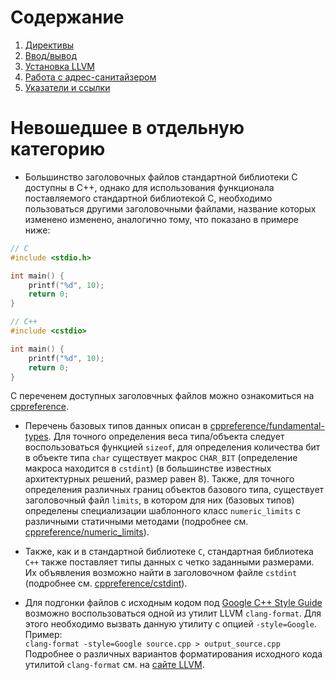 # Содержание
1. [Директивы](./DIRECTIVES.md)
2. [Ввод/вывод](./IO.md)
3. [Установка LLVM](./LLVM_INSTALLATION.md)
4. [Работа с адрес-санитайзером](./CLANG_SANITIZER.md)
5. [Указатели и ссылки](./REF_PTR.md)

# Невошедшее в отдельную категорию

- Большинство заголовочных файлов стандартной библиотеки C доступны в C++, однако для использования функционала поставляемого стандартной библиотекой C, необходимо пользоваться другими заголовочными файлами, название которых изменено изменено, аналогично тому, что показано в примере ниже:
```c
// C
#include <stdio.h>

int main() {
    printf("%d", 10);
    return 0;
}
```

```cpp
// C++
#include <cstdio>

int main() {
    printf("%d", 10);
    return 0;
}
```
С переченем доступных заголовчных файлов можно ознакомиться на [cppreference](https://en.cppreference.com/w/).

- Перечень базовых типов данных описан в [cppreference/fundamental-types](https://en.cppreference.com/w/cpp/language/types). Для точного определения веса типа/объекта следует воспользоваться функцией `sizeof`, для определения количества бит в объекте типа `char` существует макрос `CHAR_BIT` (определение макроса находится в `cstdint`) (в большинстве известных архитектурных решений, размер равен 8). Также, для точного определения различных границ объектов базового типа, существует заголовочный файл `limits`, в котором для них (базовых типов) определены специализации шаблонного класс `numeric_limits` с различными статичными методами (подробнее см. [cppreference/numeric_limits](https://en.cppreference.com/w/cpp/types/numeric_limits)).

- Также, как и в стандартной библиотеке `C`, стандартная библиотека `C++` также поставляет типы данных с четко заданными размерами. Их объявления возможно найти в заголовочном файле `cstdint` (подробнее см. [cppreference/cstdint](https://en.cppreference.com/w/cpp/types/integer)).

- Для подгонки файлов с исходным кодом под [Google C++ Style Guide](https://google.github.io/styleguide/cppguide.html) возможно воспользоваться одной из утилит LLVM `clang-format`. Для этого необходимо вызвать данную утилиту с опцией `-style=Google`.<br/>
    Пример:<br/>
    `clang-format -style=Google source.cpp > output_source.cpp`<br/>
    Подробнее о различных вариантов форматирования исходного кода утилитой `clang-format` см. на [сайте LLVM](https://clang.llvm.org/docs/ClangFormatStyleOptions.html#:~:text=clang%2Dformat%20supports%20two%20ways,file%20in%20the%20project%20directory.).